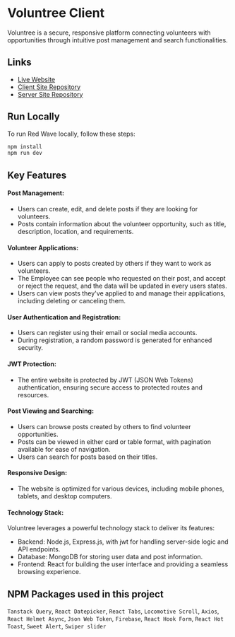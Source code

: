 # Voluntree Client

Voluntree is a secure, responsive platform connecting volunteers with opportunities through intuitive post management and search functionalities.

## Links

- [Live Website]([https://red-wave.netlify.app/](https://voluntree-go.netlify.app/))
- [Client Site Repository](https://github.com/abdul-muhaimin-toha/Voluntree-Client)
- [Server Site Repository](https://github.com/abdul-muhaimin-toha/Voluntree-Server)

## Run Locally

To run Red Wave locally, follow these steps:

```sh
npm install
npm run dev
```

## Key Features

#### Post Management:

- Users can create, edit, and delete posts if they are looking for volunteers.
- Posts contain information about the volunteer opportunity, such as title, description, location, and requirements.

#### Volunteer Applications:

- Users can apply to posts created by others if they want to work as volunteers.
- The Employee can see people who requested on their post, and accept or reject the request, and the data will be updated in every users states.
- Users can view posts they've applied to and manage their applications, including deleting or canceling them.

#### User Authentication and Registration:

- Users can register using their email or social media accounts.
- During registration, a random password is generated for enhanced security.

#### JWT Protection:

- The entire website is protected by JWT (JSON Web Tokens) authentication, ensuring secure access to protected routes and resources.

#### Post Viewing and Searching:

- Users can browse posts created by others to find volunteer opportunities.
- Posts can be viewed in either card or table format, with pagination available for ease of navigation.
- Users can search for posts based on their titles.

#### Responsive Design:

- The website is optimized for various devices, including mobile phones, tablets, and desktop computers.

#### Technology Stack:

Voluntree leverages a powerful technology stack to deliver its features:

- Backend: Node.js, Express.js, with jwt for handling server-side logic and API endpoints.
- Database: MongoDB for storing user data and post information.
- Frontend: React for building the user interface and providing a seamless browsing experience.

## NPM Packages used in this project

`Tanstack Query`, `React Datepicker`, `React Tabs`, `Locomotive Scroll`, `Axios`, `React Helmet Async`, `Json Web Token`, `Firebase`, `React Hook Form`, `React Hot Toast`, `Sweet Alert`, `Swiper slider`
